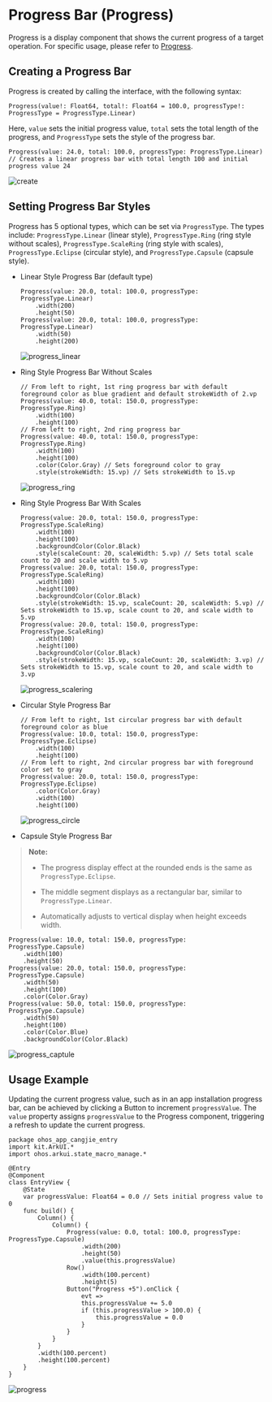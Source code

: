 # Progress Bar (Progress)

Progress is a display component that shows the current progress of a target operation. For specific usage, please refer to [Progress](../../../API_Reference/source_en/arkui-cj/cj-information-display-progress.md).

## Creating a Progress Bar

Progress is created by calling the interface, with the following syntax:

```cangjie
Progress(value!: Float64, total!: Float64 = 100.0, progressType!: ProgressType = ProgressType.Linear)
```

Here, `value` sets the initial progress value, `total` sets the total length of the progress, and `ProgressType` sets the style of the progress bar.

```cangjie
Progress(value: 24.0, total: 100.0, progressType: ProgressType.Linear) // Creates a linear progress bar with total length 100 and initial progress value 24
```

![create](figures/create.png)

## Setting Progress Bar Styles

Progress has 5 optional types, which can be set via `ProgressType`. The types include: `ProgressType.Linear` (linear style), `ProgressType.Ring` (ring style without scales), `ProgressType.ScaleRing` (ring style with scales), `ProgressType.Eclipse` (circular style), and `ProgressType.Capsule` (capsule style).

- Linear Style Progress Bar (default type)

  ```cangjie
  Progress(value: 20.0, total: 100.0, progressType: ProgressType.Linear)
      .width(200)
      .height(50)
  Progress(value: 20.0, total: 100.0, progressType: ProgressType.Linear)
      .width(50)
      .height(200)
  ```

  ![progress_linear](figures/progress_linear.png)

- Ring Style Progress Bar Without Scales

  ```cangjie
  // From left to right, 1st ring progress bar with default foreground color as blue gradient and default strokeWidth of 2.vp
  Progress(value: 40.0, total: 150.0, progressType: ProgressType.Ring)
      .width(100)
      .height(100)
  // From left to right, 2nd ring progress bar
  Progress(value: 40.0, total: 150.0, progressType: ProgressType.Ring)
      .width(100)
      .height(100)
      .color(Color.Gray) // Sets foreground color to gray
      .style(strokeWidth: 15.vp) // Sets strokeWidth to 15.vp
  ```

  ![progress_ring](figures/progress_ring.png)

- Ring Style Progress Bar With Scales

  ```cangjie
  Progress(value: 20.0, total: 150.0, progressType: ProgressType.ScaleRing)
      .width(100)
      .height(100)
      .backgroundColor(Color.Black)
      .style(scaleCount: 20, scaleWidth: 5.vp) // Sets total scale count to 20 and scale width to 5.vp
  Progress(value: 20.0, total: 150.0, progressType: ProgressType.ScaleRing)
      .width(100)
      .height(100)
      .backgroundColor(Color.Black)
      .style(strokeWidth: 15.vp, scaleCount: 20, scaleWidth: 5.vp) // Sets strokeWidth to 15.vp, scale count to 20, and scale width to 5.vp
  Progress(value: 20.0, total: 150.0, progressType: ProgressType.ScaleRing)
      .width(100)
      .height(100)
      .backgroundColor(Color.Black)
      .style(strokeWidth: 15.vp, scaleCount: 20, scaleWidth: 3.vp) // Sets strokeWidth to 15.vp, scale count to 20, and scale width to 3.vp
  ```

  ![progress_scalering](figures/progress_scalering.png)

- Circular Style Progress Bar

  ```cangjie
  // From left to right, 1st circular progress bar with default foreground color as blue
  Progress(value: 10.0, total: 150.0, progressType: ProgressType.Eclipse)
      .width(100)
      .height(100)
  // From left to right, 2nd circular progress bar with foreground color set to gray
  Progress(value: 20.0, total: 150.0, progressType: ProgressType.Eclipse)
      .color(Color.Gray)
      .width(100)
      .height(100)
  ```

  ![progress_circle](figures/progress_circle.png)

- Capsule Style Progress Bar

> **Note:**
>
> - The progress display effect at the rounded ends is the same as `ProgressType.Eclipse`.
>
> - The middle segment displays as a rectangular bar, similar to `ProgressType.Linear`.
>
> - Automatically adjusts to vertical display when height exceeds width.

  ```cangjie
  Progress(value: 10.0, total: 150.0, progressType: ProgressType.Capsule)
      .width(100)
      .height(50)
  Progress(value: 20.0, total: 150.0, progressType: ProgressType.Capsule)
      .width(50)
      .height(100)
      .color(Color.Gray)
  Progress(value: 50.0, total: 150.0, progressType: ProgressType.Capsule)
      .width(50)
      .height(100)
      .color(Color.Blue)
      .backgroundColor(Color.Black)
  ```

  ![progress_captule](figures/progress_captule.png)

## Usage Example

Updating the current progress value, such as in an app installation progress bar, can be achieved by clicking a Button to increment `progressValue`. The `value` property assigns `progressValue` to the Progress component, triggering a refresh to update the current progress.

 <!-- run -->

```cangjie
package ohos_app_cangjie_entry
import kit.ArkUI.*
import ohos.arkui.state_macro_manage.*

@Entry
@Component
class EntryView {
    @State
    var progressValue: Float64 = 0.0 // Sets initial progress value to 0
    func build() {
        Column() {
            Column() {
                Progress(value: 0.0, total: 100.0, progressType: ProgressType.Capsule)
                    .width(200)
                    .height(50)
                    .value(this.progressValue)
                Row()
                    .width(100.percent)
                    .height(5)
                Button("Progress +5").onClick {
                    evt =>
                    this.progressValue += 5.0
                    if (this.progressValue > 100.0) {
                        this.progressValue = 0.0
                    }
                }
            }
        }
        .width(100.percent)
        .height(100.percent)
    }
}
```

![progress](figures/progress.gif)